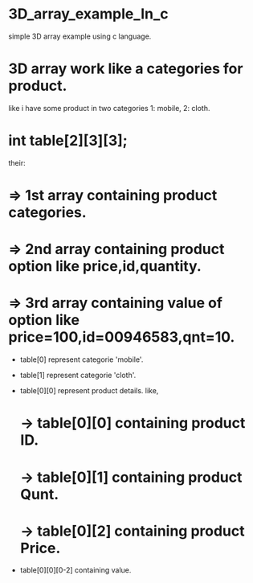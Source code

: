 # 3D_array_example_In_c
simple 3D array example using c language.

# 3D array work like a categories for product.
like i have some product in two categories 1: mobile, 2: cloth.
# int table[2][3][3];

their:
# => 1st array containing product categories.
# => 2nd array containing product option like price,id,quantity.
# => 3rd array containing value of option like price=100,id=00946583,qnt=10.

* table[0] represent categorie 'mobile'.
* table[1] represent categorie 'cloth'.


* table[0][0] represent product details.
  like,
  # -> table[0][0] containing product ID.
  # -> table[0][1] containing product Qunt.
  # -> table[0][2] containing product Price.
        
* table[0][0][0-2] containing value.
